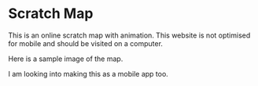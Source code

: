 # Scratch Map

This is an online scratch map with animation. This website is not optimised for mobile and should be visited on a computer.

Here is a sample image of the map.
<img href="https://i.imgur.com/1iIHVek.png">

I am looking into making this as a mobile app too.
